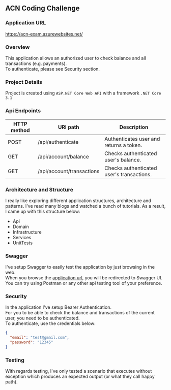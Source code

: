 ## ACN Coding Challenge

### Application URL
https://acn-exam.azurewebsites.net/

### Overview
This application allows an authorized user to check balance and all transactions (e.g. payments).<br/>
To authenticate, please see Security section.

### Project Details
Project is created using `ASP.NET Core Web API` with a framework `.NET Core 3.1`

### Api Endpoints
| HTTP method |  URI path                 | Description                              |
| ------------|---------------------------| -----------------------------------------|
| POST        | /api/authenticate         | Authenticates user and returns a token.  |
| GET         | /api/account/balance      | Checks authenticated user's balance.     |
| GET         | /api/account/transactions | Checks authenticated user's transactions.|

### Architecture and Structure
I really like exploring different application structures, architecture and patterns. I've read many blogs and watched a bunch of tutorials. As a result, I came up with this structure below:

+ Api
+ Domain
+ Infrastructure
+ Services
+ UnitTests

### Swagger
I've setup Swagger to easily test the application by just browsing in the web.<br/>
When you browse the [application url](https://acn-exam.azurewebsites.net/), you will be redirected to Swagger UI.<br/>
You can try using Postman or any other api testing tool of your preference.

### Security
In the application I've setup Bearer Authentication.<br>
For you to be able to check the balance and transactions of the current user, you need to be authenticated.<br>
To authenticate, use the credentials below:
```json
{
  "email": "test@gmail.com",
  "password": "12345"
}
```

### Testing
With regards testing, I've only tested a scenario that executes without exception which produces an expected output (or what they call happy path).

